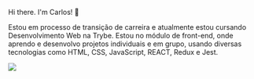 Hi there. I'm Carlos! 👋

Estou em processo de transição de carreira e atualmente estou cursando Desenvolvimento Web na Trybe. Estou no módulo de front-end, onde aprendo e desenvolvo projetos individuais e em grupo, usando diversas tecnologias como HTML, CSS, JavaScript, REACT, Redux e Jest.


<img src="https://img.shields.io/badge/React-20232A?style=for-the-badge&logo=react&logoColor=61DAFB" />
<!--
**carlosleal89/carlosleal89** is a ✨ _special_ ✨ repository because its `README.md` (this file) appears on your GitHub profile.

Here are some ideas to get you started:

- 🔭 I’m currently working on ...
- 🌱 I’m currently learning ...
- 👯 I’m looking to collaborate on ...
- 🤔 I’m looking for help with ...
- 💬 Ask me about ...
- 📫 How to reach me: ...
- 😄 Pronouns: ...
- ⚡ Fun fact: ...
-->
